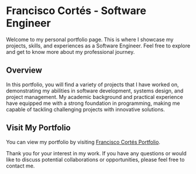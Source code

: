 # Francisco Cortés - Software Engineer

Welcome to my personal portfolio page. This is where I showcase my projects, skills, and experiences as a Software Engineer. Feel free to explore and get to know more about my professional journey.

## Overview
In this portfolio, you will find a variety of projects that I have worked on, demonstrating my abilities in software development, systems design, and project management. My academic background and practical experience have equipped me with a strong foundation in programming, making me capable of tackling challenging projects with innovative solutions.

## Visit My Portfolio
You can view my portfolio by visiting [Francisco Cortés Portfolio](https://tumodev.github.io/Portfolio/).

Thank you for your interest in my work. If you have any questions or would like to discuss potential collaborations or opportunities, please feel free to contact me.
